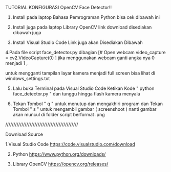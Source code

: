 TUTORIAL KONFIGURASI OpenCV Face Detector!!

1. Install pada laptop Bahasa Pemrograman Python bisa cek dibawah ini

2. Install juga pada laptop Library OpenCV link download disediakan dibawah juga

3. Install Visual Studio Code Link juga akan Disediakan Dibawah

4.Pada file script face_detector.py dibagian  [# Open webcam video_capture = cv2.VideoCapture(0) ] jika menggunakan webcam ganti angka nya 0 menjadi 1 ,

untuk mengganti tampilan layar kamera menjadi full screen bisa lihat di windows_settings.txt

5. Lalu buka Terminal pada Visual Studio Code Ketikan Kode " python face_detector.py " dan tunggu hingga flash kamera menyala

6. Tekan Tombol " q " untuk menutup dan mengakhiri program dan Tekan Tombol " s " untuk mengambil gambar ( screenshoot ) nanti gambar akan muncul di folder script berformat .png

/////////////////////////////////////////////

Download Source 

1.Visual Studio Code 
 https://code.visualstudio.com/download

2. Python
https://www.python.org/downloads/

3. Library OpenCV
https://opencv.org/releases/